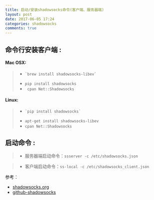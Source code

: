 ```yaml
---
title: 启动/安装shadowsocks命令(客户端、服务器端)
layout: post
date: 2017-06-05 17:24
categories: shadowsocks
comments: true
---
```


## 	命令行安装客户端 :
#### 	 Mac OSX:
	
> * 	`brew install shadowsocks-libev`
> *   `pip install shadowsocks`
> *  ` cpan Net::Shadowsocks`

#### 	 Linux:
	
> * 	`pip install shadowsocks`
> *   `apt-get install shadowsocks-libev`
> *  `cpan Net::Shadowsocks`

## 	启动命令 :

> * 服务器端启动命令：``` ssserver -c /etc/shadowsocks.json ```

> * 客户端启动命令：``` ss-local -c /etc/shadowsocks_client.json ```
  

参考：
* [shadowsocks.org](https://shadowsocks.org/en/download/clients.html)
* [github-shadowsocks](https://github.com/shadowsocks/shadowsocks/tree/master)